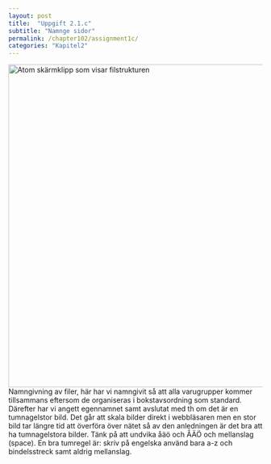 ```yaml
---
layout: post
title:  "Uppgift 2.1.c"
subtitle: "Namnge sidor"
permalink: /chapter102/assignment1c/
categories: "Kapitel2"
---
```

<img src="{{ site.url | append:site.baseurl}}/assets/images/chapter2-assignment1c.PNG" alt="Atom skärmklipp som visar filstrukturen" style="width:  40rem;"/>
<figcaption>Namngivning av filer, här har vi namngivit så att alla varugrupper kommer tillsammans eftersom de organiseras i bokstavsordning som standard. Därefter har vi angett egennamnet samt avslutat med th om det är en tumnagelstor bild. Det går att skala bilder direkt i webbläsaren men en stor bild tar längre tid att överföra över nätet så av den anledningen är det bra att ha tumnagelstora bilder. Tänk på att undvika åäö och ÅÄÖ och mellanslag (space). En bra tumregel är: skriv på engelska använd bara a-z och bindelsstreck samt aldrig mellanslag. </figcaption>
